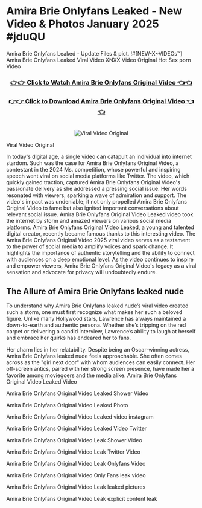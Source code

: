 # Amira Brie Onlyfans Leaked - New Video & Photos January 2025 #jduQU

Amira Brie Onlyfans Leaked - Update Files & pict. !#[NEW-X~VIDEOs™] Amira Brie Onlyfans Leaked Viral Video XNXX Video Original Hot Sex porn Video
<br>
<div align="center">
<h3><a href="https://links2leaks.com?utm_source=amirabrie&utm_medium=gitlong" rel="nofollow">👉👉 Click to Watch Amira Brie Onlyfans Original Video 👈👈</a></h3>
<h3><a href="https://links2leaks.com?utm_source=amirabrie&utm_medium=gitlong" rel="nofollow">👉👉 Click to Download Amira Brie Onlyfans Original Video 👈👈</a></h3>
<br>
<a href="https://links2leaks.com?utm_source=amirabrie&utm_medium=gitlong" rel="nofollow"><img src="https://i.ibb.co/Gkj2r4b/banner.png" alt="Viral Video Original" style="max-width: 100%; display: inline-block;" data-target="animated-image.originalImage"></a>
</div>

Viral Video Original

In today's digital age, a single video can catapult an individual into internet stardom. Such was the case for Amira Brie Onlyfans Original Video, a contestant in the 2024 Ms. competition, whose powerful and inspiring speech went viral on social media platforms like Twitter.
The video, which quickly gained traction, captured Amira Brie Onlyfans Original Video's passionate delivery as she addressed a pressing social issue. Her words resonated with viewers, sparking a wave of admiration and support. The video's impact was undeniable; it not only propelled Amira Brie Onlyfans Original Video to fame but also ignited important conversations about relevant social issue.
Amira Brie Onlyfans Original Video Leaked video took the internet by storm and amazed viewers on various social media platforms. Amira Brie Onlyfans Original Video Leaked, a young and talented digital creator, recently became famous thanks to this interesting video.
The Amira Brie Onlyfans Original Video 2025 viral video serves as a testament to the power of social media to amplify voices and spark change. It highlights the importance of authentic storytelling and the ability to connect with audiences on a deep emotional level. As the video continues to inspire and empower viewers, Amira Brie Onlyfans Original Video's legacy as a viral sensation and advocate for privacy will undoubtedly endure.

<h2>The Allure of Amira Brie Onlyfans leaked nude</h2>


To understand why Amira Brie Onlyfans leaked nude’s viral video created such a storm, one must first recognize what makes her such a beloved figure. Unlike many Hollywood stars, Lawrence has always maintained a down-to-earth and authentic persona. Whether she’s tripping on the red carpet or delivering a candid interview, Lawrence’s ability to laugh at herself and embrace her quirks has endeared her to fans.

Her charm lies in her relatability. Despite being an Oscar-winning actress, Amira Brie Onlyfans leaked nude feels approachable. She often comes across as the "girl next door" with whom audiences can easily connect. Her off-screen antics, paired with her strong screen presence, have made her a favorite among moviegoers and the media alike.
Amira Brie Onlyfans Original Video Leaked Video

Amira Brie Onlyfans Original Video Leaked Shower Video

Amira Brie Onlyfans Original Video Leaked Photo

Amira Brie Onlyfans Original Video Leaked video instagram

Amira Brie Onlyfans Original Video Leaked Video Twitter

Amira Brie Onlyfans Original Video Leak Shower Video

Amira Brie Onlyfans Original Video Leak Twitter Video

Amira Brie Onlyfans Original Video Leak Onlyfans Video

Amira Brie Onlyfans Original Video Only Fans leak video

Amira Brie Onlyfans Original Video Leak leaked pictures

Amira Brie Onlyfans Original Video Leak explicit content leak